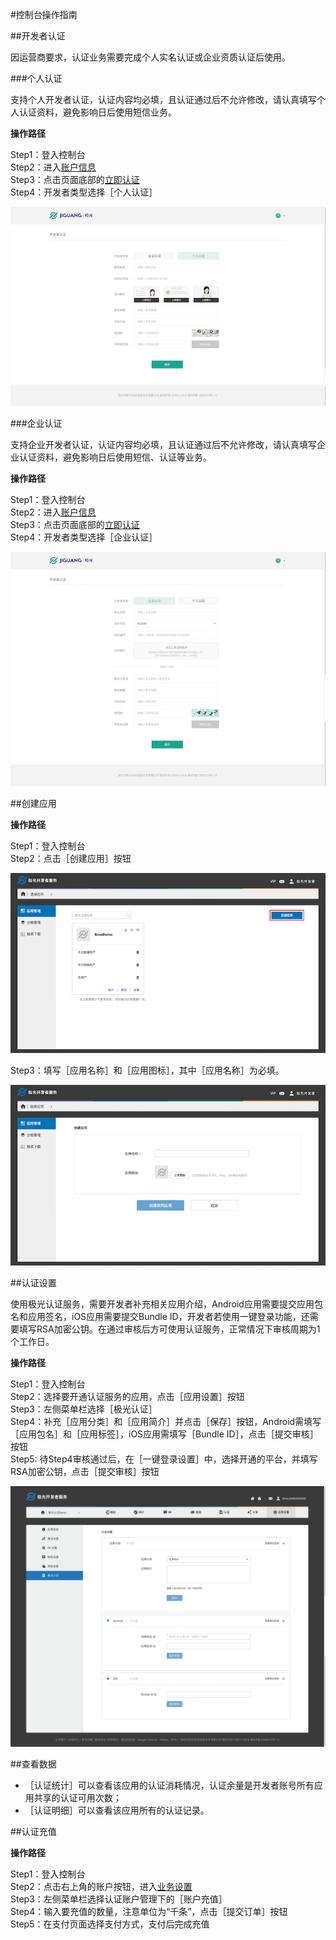#控制台操作指南

##开发者认证

因运营商要求，认证业务需要完成个人实名认证或企业资质认证后使用。

###个人认证

支持个人开发者认证，认证内容均必填，且认证通过后不允许修改，请认真填写个人认证资料，避免影响日后使用短信业务。

**操作路径**

Step1：登入控制台<br>
Step2：进入[账户信息](https://www.jiguang.cn/accounts/profile)<br>
Step3：点击页面底部的[立即认证](https://www.jiguang.cn/accounts/profile/developer_create)<br>
Step4：开发者类型选择［个人认证］<br>

![JVerification](../image/devauth_ind.png)


###企业认证

支持企业开发者认证，认证内容均必填，且认证通过后不允许修改，请认真填写企业认证资料，避免影响日后使用短信、认证等业务。

**操作路径**

Step1：登入控制台<br>
Step2：进入[账户信息](https://www.jiguang.cn/accounts/profile)<br>
Step3：点击页面底部的[立即认证](https://www.jiguang.cn/accounts/profile/developer_create)<br>
Step4：开发者类型选择［企业认证］<br>

![JVerification](../image/devauth_com.png)

##创建应用

**操作路径**

Step1：登入控制台<br>
Step2：点击［创建应用］按钮<br>

![JVerification](../image/addapp1.jpg)

Step3：填写［应用名称］和［应用图标］，其中［应用名称］为必填。<br>

![JVerification](../image/addapp2.jpg)

##认证设置

使用极光认证服务，需要开发者补充相关应用介绍，Android应用需要提交应用包名和应用签名，iOS应用需要提交Bundle ID，开发者若使用一键登录功能，还需要填写RSA加密公钥。在通过审核后方可使用认证服务，正常情况下审核周期为1个工作日。

**操作路径**

Step1：登入控制台<br>
Step2：选择要开通认证服务的应用，点击［应用设置］按钮<br>
Step3：左侧菜单栏选择［极光认证］<br>
Step4：补充［应用分类］和［应用简介］并点击［保存］按钮，Android需填写［应用包名］和［应用标签］，iOS应用需填写［Bundle ID］，点击［提交审核］按钮<br>
Step5: 待Step4审核通过后，在［一键登录设置］中，选择开通的平台，并填写RSA加密公钥，点击［提交审核］按钮<br>

![JVerification](../image/verification_setting.png)

##查看数据

* ［认证统计］可以查看该应用的认证消耗情况，认证余量是开发者账号所有应用共享的认证可用次数；
* ［认证明细］可以查看该应用所有的认证记录。

##认证充值

**操作路径**

Step1：登入控制台<br>
Step2：点击右上角的账户按钮，进入[业务设置](https://www.jiguang.cn//account/verification_recharge)<br>
Step3：左侧菜单栏选择认证账户管理下的［账户充值］<br>
Step4：输入要充值的数量，注意单位为“千条”，点击［提交订单］按钮<br>
Step5：在支付页面选择支付方式，支付后完成充值
